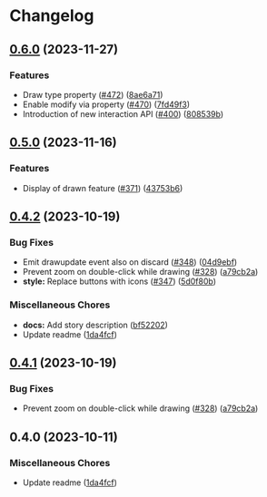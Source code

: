 # Changelog

## [0.6.0](https://github.com/EOX-A/EOxElements/compare/drawtools-v0.5.0...drawtools-v0.6.0) (2023-11-27)


### Features

* Draw type property ([#472](https://github.com/EOX-A/EOxElements/issues/472)) ([8ae6a71](https://github.com/EOX-A/EOxElements/commit/8ae6a7152828b2c0c5bb49165c946fd248b1465d))
* Enable modify via property ([#470](https://github.com/EOX-A/EOxElements/issues/470)) ([7fd49f3](https://github.com/EOX-A/EOxElements/commit/7fd49f36bb3b46e0b7d9113cb4821ac67e4362a0))
* Introduction of new interaction API ([#400](https://github.com/EOX-A/EOxElements/issues/400)) ([808539b](https://github.com/EOX-A/EOxElements/commit/808539b5846b6ac010e3bd7686c0aaf1c5c86cf9))

## [0.5.0](https://github.com/EOX-A/EOxElements/compare/drawtools-v0.4.2...drawtools-v0.5.0) (2023-11-16)


### Features

* Display of drawn feature ([#371](https://github.com/EOX-A/EOxElements/issues/371)) ([43753b6](https://github.com/EOX-A/EOxElements/commit/43753b6e24fd799cc71fa1c41a71df37ca50608e))

## [0.4.2](https://github.com/EOX-A/EOxElements/compare/drawtools-v0.4.1...drawtools-v0.4.2) (2023-10-19)


### Bug Fixes

* Emit drawupdate event also on discard ([#348](https://github.com/EOX-A/EOxElements/issues/348)) ([04d9ebf](https://github.com/EOX-A/EOxElements/commit/04d9ebf1f086f38a2d1b6d08387142ce5651a0f0))
* Prevent zoom on double-click while drawing ([#328](https://github.com/EOX-A/EOxElements/issues/328)) ([a79cb2a](https://github.com/EOX-A/EOxElements/commit/a79cb2a16959f5d43469ae0134402f79ee9c3a3c))
* **style:** Replace buttons with icons ([#347](https://github.com/EOX-A/EOxElements/issues/347)) ([5d0f80b](https://github.com/EOX-A/EOxElements/commit/5d0f80b5806e55e302bcc44c37f10e0088b5842d))


### Miscellaneous Chores

* **docs:** Add story description ([bf52202](https://github.com/EOX-A/EOxElements/commit/bf522028075a7861c82cba02ce9838edec735ae4))
* Update readme ([1da4fcf](https://github.com/EOX-A/EOxElements/commit/1da4fcf655ddfc769035d680f93940629f7eabc3))

## [0.4.1](https://github.com/EOX-A/EOxElements/compare/drawtools-v0.4.0...drawtools-v0.4.1) (2023-10-19)


### Bug Fixes

* Prevent zoom on double-click while drawing ([#328](https://github.com/EOX-A/EOxElements/issues/328)) ([a79cb2a](https://github.com/EOX-A/EOxElements/commit/a79cb2a16959f5d43469ae0134402f79ee9c3a3c))

## 0.4.0 (2023-10-11)

### Miscellaneous Chores

- Update readme ([1da4fcf](https://github.com/EOX-A/EOxElements/commit/1da4fcf655ddfc769035d680f93940629f7eabc3))
